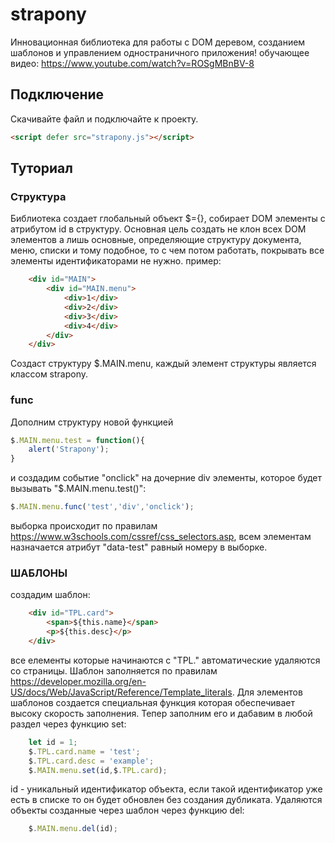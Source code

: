 # strapony
Инновационная библиотека для работы с DOM деревом, созданием шаблонов и управлением одностраничного приложения!
обучающее видео: https://www.youtube.com/watch?v=ROSgMBnBV-8

## Подключение ##
Скачивайте файл и подключайте к проекту.
```html
<script defer src="strapony.js"></script>
```
## Туториал ##
### Структура ###
Библиотека создает глобальный объект $={}, собирает DOM элементы с атрибутом id в структуру. 
Основная цель создать не клон всех DOM элементов а лишь основные, определяющие структуру документа, 
меню, списки и тому подобное, то с чем потом работать, покрывать все элементы идентификаторами не нужно. 
пример:

```html
    <div id="MAIN">
        <div id="MAIN.menu">
            <div>1</div>
            <div>2</div>
            <div>3</div>
            <div>4</div>
        </div>
    </div>
```
Создаст структуру $.MAIN.menu, каждый элемент структуры является классом strapony.
### func ###
Дополним структуру новой функцией
```js
$.MAIN.menu.test = function(){
    alert('Strapony');
}
```
и создадим событие "onclick" на дочерние div элементы, которое будет вызывать "$.MAIN.menu.test()": 
```js
$.MAIN.menu.func('test','div','onclick');
```
выборка происходит по правилам https://www.w3schools.com/cssref/css_selectors.asp, всем элементам назначается атрибут "data-test" равный номеру в выборке.
### ШАБЛОНЫ ###
создадим шаблон:
```html
    <div id="TPL.card">
        <span>${this.name}</span>
        <p>${this.desc}</p>
    </div>
```
все елементы которые начинаются с "TPL." автоматические удаляются со страницы.
Шаблон заполняется по правилам https://developer.mozilla.org/en-US/docs/Web/JavaScript/Reference/Template_literals.
Для элементов шаблонов создается специальная функция которая обеспечивает высоку скорость заполнения. 
Тепер заполним его и дабавим в любой раздел через функцию set:
```js
    let id = 1;
    $.TPL.card.name = 'test';
    $.TPL.card.desc = 'example';
    $.MAIN.menu.set(id,$.TPL.card);
```
id - уникальный идентификатор объекта, если такой идентификатор уже есть в списке то он будет обновлен без создания дубликата.
Удаляются объекты созданные через шаблон через функцию del:
```js
    $.MAIN.menu.del(id);
```


